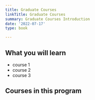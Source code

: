 ```yaml
---
title: Graduate Courses
linkTitle: Graduate Courses
summary: Graduate Courses Introduction
date: '2022-07-17'
type: book

---
```


## What you will learn

- course 1
- course 2
- course 3

## Courses in this program
